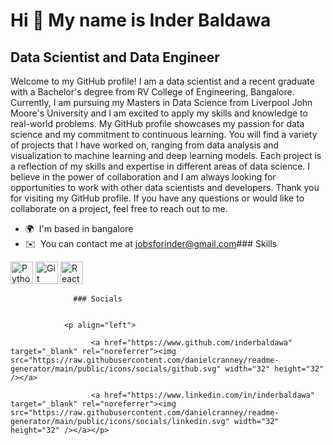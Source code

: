 Hi 👋 My name is Inder Baldawa
==============================

Data Scientist and Data Engineer
--------------------------------

Welcome to my GitHub profile! I am a data scientist and a recent graduate with a Bachelor's degree from RV College of Engineering, Bangalore. Currently, I am pursuing my Masters in Data Science from Liverpool John Moore's University and I am excited to apply my skills and knowledge to real-world problems. My GitHub profile showcases my passion for data science and my commitment to continuous learning. You will find a variety of projects that I have worked on, ranging from data analysis and visualization to machine learning and deep learning models. Each project is a reflection of my skills and expertise in different areas of data science. I believe in the power of collaboration and I am always looking for opportunities to work with other data scientists and developers. Thank you for visiting my GitHub profile. If you have any questions or would like to collaborate on a project, feel free to reach out to me.

*   🌍  I'm based in bangalore
*   ✉️  You can contact me at [jobsforinder@gmail.com](mailto:jobsforinder@gmail.com)### Skills 
<p align="left">
<a href="https://www.python.org/" target="_blank" rel="noreferrer"><img src="https://raw.githubusercontent.com/danielcranney/readme-generator/main/public/icons/skills/python-colored.svg" width="36" height="36" alt="Python" /></a>
<a href="https://git-scm.com/" target="_blank" rel="noreferrer"><img src="https://raw.githubusercontent.com/danielcranney/readme-generator/main/public/icons/skills/git-colored.svg" width="36" height="36" alt="Git" /></a>
<a href="https://reactjs.org/" target="_blank" rel="noreferrer"><img src="https://raw.githubusercontent.com/danielcranney/readme-generator/main/public/icons/skills/react-colored.svg" width="36" height="36" alt="React" /></a>
</p>
                    
                  ### Socials
                  
                  
                <p align="left">
                          
                      <a href="https://www.github.com/inderbaldawa" target="_blank" rel="noreferrer"><img src="https://raw.githubusercontent.com/danielcranney/readme-generator/main/public/icons/socials/github.svg" width="32" height="32" /></a>
                          
                      <a href="https://www.linkedin.com/in/inderbaldawa" target="_blank" rel="noreferrer"><img src="https://raw.githubusercontent.com/danielcranney/readme-generator/main/public/icons/socials/linkedin.svg" width="32" height="32" /></a></p>
